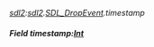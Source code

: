 _[sdl2](../../modules/sdl2/sdl2-module.md):[sdl2](../../modules/sdl2/sdl2-module.md).[SDL\_DropEvent](../../modules/sdl2/sdl2-sdl_dropevent.md).timestamp_
##### Field timestamp:[Int](../../modules/wonkey/wonkey-types-int.md)
